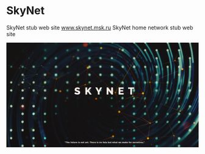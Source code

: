 # SkyNet
SkyNet stub web site
www.skynet.msk.ru
SkyNet home network stub web site 

![skynet_screen](https://github.com/FLoMacTep/SkyNet/blob/f70d788f04a3f969f3a5df31ebc241b9da0d21a9/img/skynetscreenshot.jpg?raw=true)
